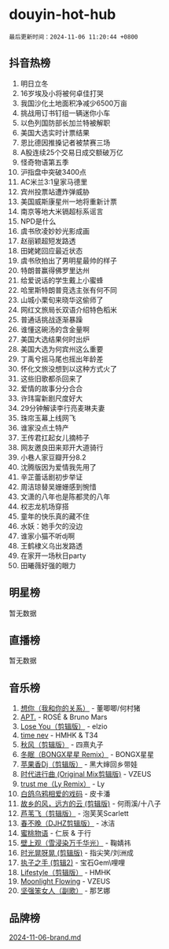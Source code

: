 # douyin-hot-hub

`最后更新时间：2024-11-06 11:20:44 +0800`

## 抖音热榜

1. 明日立冬
1. 16岁埃及小将被何卓佳打哭
1. 我国沙化土地面积净减少6500万亩
1. 挑战用订书钉组一辆迷你小车
1. 以色列国防部长加兰特被解职
1. 美国大选实时计票结果
1. 恩比德因推搡记者被禁赛三场
1. A股连续25个交易日成交额破万亿
1. 怪奇物语第五季
1. 沪指盘中突破3400点
1. AC米兰3:1皇家马德里
1. 宾州投票站遭炸弹威胁
1. 美国威斯康星州一地将重新计票
1. 南京等地大米镉超标系谣言
1. NPD是什么
1. 虞书欣凌妙妙光影成画
1. 赵丽颖超短发路透
1. 田姥姥回应最近状态
1. 虞书欣拍出了男明星最帅的样子
1. 特朗普赢得佛罗里达州
1. 给爱说话的学生戴上小蜜蜂
1. 哈里斯特朗普竞选主张有何不同
1. 山城小栗旬来晓华这偷师了
1. 网红文旅局长双语介绍特色稻米
1. 普通话挑战逐渐暴躁
1. 谁懂这碗汤的含金量啊
1. 美国大选结果何时出炉
1. 美国大选为何宾州这么重要
1. 丁禹兮摇马尾也摇出年龄差
1. 怀化文旅没想到以这种方式火了
1. 这些旧歌都杀回来了
1. 爱情的故事分分合合
1. 许玮甯新剧尺度好大
1. 29分钟解读李行亮麦琳夫妻
1. 珠帘玉幕上线网飞
1. 谁家没点土特产
1. 王传君扛起女儿摘柿子
1. 网友邀良田来郑开大道骑行
1. 小巷人家豆瓣开分8.2
1. 沈腾版因为爱情我先用了
1. 辛芷蕾话剧初步举证
1. 周洁琼替吴姗姗感到惋惜
1. 文潇的八年也是陈都灵的八年
1. 权志龙机场穿搭
1. 童年的快乐真的藏不住
1. 水妖：她手欠的没边
1. 谁家小猫不听dj啊
1. 王鹤棣义乌出发路透
1. 在家开一场秋日party
1. 田曦薇好强的眼力

## 明星榜

暂无数据

## 直播榜

暂无数据

## 音乐榜

1. [想你（我和你的关系）](https://sf3-cdn-tos.douyinstatic.com/obj/tos-cn-ve-2774/o8QxhcOBDYYX0zqKCjFVQXZ3RBffnRBQEogitG) - 董唧唧/何村猪
1. [APT.](https://sf5-hl-cdn-tos.douyinstatic.com/obj/tos-cn-ve-2774/oUIcRnUtZBV1JgZtxIMCAiiBSVBSEEOCFfkeMQ) - ROSÉ & Bruno Mars
1. [Lose You（剪辑版）](https://sf6-cdn-tos.douyinstatic.com/obj/tos-cn-ve-2774/og9yxQxAWI86iBNr9ojBFMoWTIvDZZb8HwiGY) - elzio
1. [time nev](https://sf5-hl-cdn-tos.douyinstatic.com/obj/tos-cn-ve-2774/oc6aICzpzBCWrhCvDVi2AZmQLt0gIBxfMEfd6i) - HMHK & T34
1. [秋风（剪辑版）](https://sf5-hl-cdn-tos.douyinstatic.com/obj/tos-cn-ve-2774/ocGaU84LfAfzMd2wbXdQFpCGhBiXg82JNMRRie) - 四熹丸子
1. [冬眠（BONGX星星 Remix）](https://sf5-hl-cdn-tos.douyinstatic.com/obj/tos-cn-ve-2774/oMCfFFoE3LwQ7agAgOIG4ieExqkeAsxNBEkLdz) - BONGX星星
1. [苹果香Dj（剪辑版）](https://sf3-cdn-tos.douyinstatic.com/obj/tos-cn-ve-2774/oEeIEQbYGAOspCTRAIeYF4Ok8LgZ8NBaRe4ztR) - 黑大婶回乡带娃
1. [时代进行曲 (Original Mix剪辑版)](https://sf5-hl-cdn-tos.douyinstatic.com/obj/tos-cn-ve-2774/oYrssziLdrtiW6cKABM8n5Vfc2xwXiIBInoAkn) - VZEUS
1. [trust me（Ly Remix）](https://sf3-cdn-tos.douyinstatic.com/obj/tos-cn-ve-2774/oUo1M8fz5AfmMSExABQQKFE0eCMWgsiccfqrMA) - Ly
1. [白鸽乌鸦相爱的戏码](https://sf5-hl-cdn-tos.douyinstatic.com/obj/tos-cn-ve-2774/oMVVEf6eDAOmFtNtCsEqKpIorBDM8Nkg6TZRqC) - 皮卡潘
1. [故乡的风，远方的云 (剪辑版)](https://sf6-cdn-tos.douyinstatic.com/obj/tos-cn-ve-2774/ooPEdiZMrAAWisczq1WXoZYGU6GxII2UUBvYI) - 何雨溪/十八子
1. [芦苇飞（剪辑版）](https://sf5-hl-cdn-tos.douyinstatic.com/obj/tos-cn-ve-2774/ok3IaChjEFFoK3FAMzXDEgfpeE6Al3Nv2BnfCW) - 泡芙芙Scarlett
1. [春不晚（DJHZ剪辑版）](https://sf5-hl-cdn-tos.douyinstatic.com/obj/tos-cn-ve-2774/osEZa7YZ6wNo9QDABgfGFaCQKRQTNafsBJDnKt) - 冰洁
1. [蜜桃物语](https://sf5-hl-cdn-tos.douyinstatic.com/obj/tos-cn-ve-2774/oIhOSCZtIACtYU4XQkngiW9kCBfVD1Fz9IYeqL) - 仁辰 & 于行
1. [壁上观（雪浸染万千华光）](https://sf5-hl-cdn-tos.douyinstatic.com/obj/tos-cn-ve-2774/ocIizBMxWi8vA8UdAMIYdYCjgBB5Z3WZWxrvY) - 鞠婧祎
1. [时光晃呀晃 (剪辑版)](https://sf5-hl-cdn-tos.douyinstatic.com/obj/tos-cn-ve-2774/o8ACeQem3gwI1x3GIYGAfKG0LJebKFRJDwRwyW) - 指尖笑/刘洲成
1. [执子之手 (剪辑2)](https://sf5-hl-cdn-tos.douyinstatic.com/obj/tos-cn-ve-2774/oUoZLQjCc31XzqsBnBQUNgeKtYPBcgbFDwtfcu) - 宝石Gem\哩哩
1. [Lifestyle（剪辑版）](https://sf5-hl-cdn-tos.douyinstatic.com/obj/tos-cn-ve-2774/owfqGgjwG3V5lCLaAIezFMeg3LtuKNBaZKgzPV) - HMHK
1. [Moonlight Flowing](https://sf5-hl-cdn-tos.douyinstatic.com/obj/tos-cn-ve-2774/oopZsCtRnQgOhEYmv9FfBBgwmeaQmWQQZED9tN) - VZEUS
1. [坚强笨女人（副歌）](https://sf5-hl-cdn-tos.douyinstatic.com/obj/tos-cn-ve-2774/ospNInQiZvGWyBVg5zkNsAMct5uJIg1CrZiPL) - 那艺娜

## 品牌榜

[2024-11-06-brand.md](2024-11-06-brand.md)
